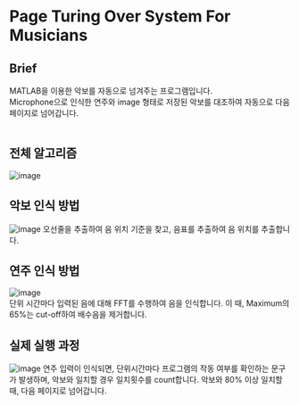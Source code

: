 # Page Turing Over System For Musicians
## Brief
MATLAB을 이용한 악보를 자동으로 넘겨주는 프로그램입니다.<br>
Microphone으로 인식한 연주와 image 형태로 저장된 악보를 대조하여 자동으로 다음 페이지로 넘어갑니다.<br>
<br>
## 전체 알고리즘
![image](https://github.com/ksm19416/autoPageTurning_MATLAB/assets/58544529/6aac5672-1e91-4ce3-9816-6ec570c1c0f2)
## 악보 인식 방법
![image](https://github.com/ksm19416/autoPageTurning_MATLAB/assets/58544529/fda138a7-a670-49cb-9567-e94e9081ab5b)
오선줄을 추출하여 음 위치 기준을 찾고, 음표를 추출하여 음 위치를 추출합니다.
## 연주 인식 방법
![image](https://github.com/ksm19416/autoPageTurning_MATLAB/assets/58544529/9fd1e4a9-40e6-43e0-8414-d9adcc4b5ed9) 
<br>단위 시간마다 입력된 음에 대해 FFT를 수행하여 음을 인식합니다. 이 때, Maximum의 65%는 cut-off하여 배수음을 제거합니다.
## 실제 실행 과정
![image](https://github.com/ksm19416/autoPageTurning_MATLAB/assets/58544529/42e45b13-b75b-4341-9f49-a991a30bbdc3)
연주 입력이 인식되면, 단위시간마다 프로그램의 작동 여부를 확인하는 문구가 발생하며, 악보와 일치할 경우 일치횟수를 count합니다. 악보와 80% 이상 일치할 때, 다음 페이지로 넘어갑니다.
